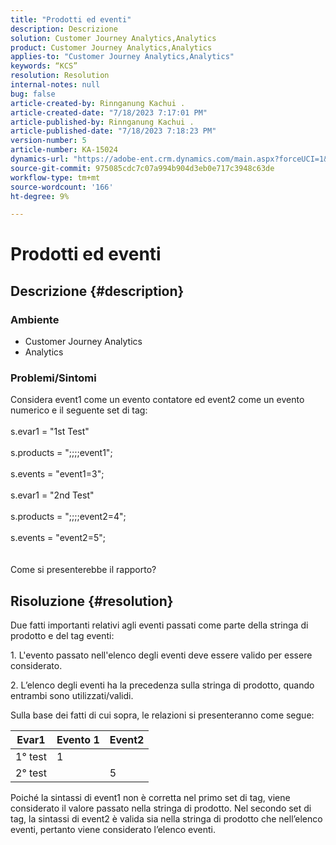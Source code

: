 ```yaml
---
title: "Prodotti ed eventi"
description: Descrizione
solution: Customer Journey Analytics,Analytics
product: Customer Journey Analytics,Analytics
applies-to: "Customer Journey Analytics,Analytics"
keywords: “KCS”
resolution: Resolution
internal-notes: null
bug: false
article-created-by: Rinnganung Kachui .
article-created-date: "7/18/2023 7:17:01 PM"
article-published-by: Rinnganung Kachui .
article-published-date: "7/18/2023 7:18:23 PM"
version-number: 5
article-number: KA-15024
dynamics-url: "https://adobe-ent.crm.dynamics.com/main.aspx?forceUCI=1&pagetype=entityrecord&etn=knowledgearticle&id=9448e8a6-9f25-ee11-9cbd-6045bd006b4b"
source-git-commit: 975085cdc7c07a994b904d3eb0e717c3948c63de
workflow-type: tm+mt
source-wordcount: '166'
ht-degree: 9%

---
```


# Prodotti ed eventi

## Descrizione {#description}


### <b>Ambiente</b>

- Customer Journey Analytics
- Analytics




### <b>Problemi/Sintomi</b>

Considera event1 come un evento contatore ed event2 come un evento numerico e il seguente set di tag:
<br><br>s.evar1 = &quot;1st Test&quot;<br><br>s.products = &quot;;;;;event1&quot;;<br><br>s.events = &quot;event1=3&quot;;<br><br>s.evar1 = &quot;2nd Test&quot;<br><br>s.products = &quot;;;;;event2=4&quot;;<br><br>s.events = &quot;event2=5&quot;;
<br> <br><br>
Come si presenterebbe il rapporto?


## Risoluzione {#resolution}


Due fatti importanti relativi agli eventi passati come parte della stringa di prodotto e del tag eventi:

1. L&#39;evento passato nell&#39;elenco degli eventi deve essere valido per essere considerato.

2. L’elenco degli eventi ha la precedenza sulla stringa di prodotto, quando entrambi sono utilizzati/validi.

Sulla base dei fatti di cui sopra, le relazioni si presenteranno come segue:


| Evar1 | Evento 1 | Event2 |
| --- | --- | --- |
| 1° test | 1 |   |
| 2° test |   | 5 |




Poiché la sintassi di event1 non è corretta nel primo set di tag, viene considerato il valore passato nella stringa di prodotto. Nel secondo set di tag, la sintassi di event2 è valida sia nella stringa di prodotto che nell’elenco eventi, pertanto viene considerato l’elenco eventi.
